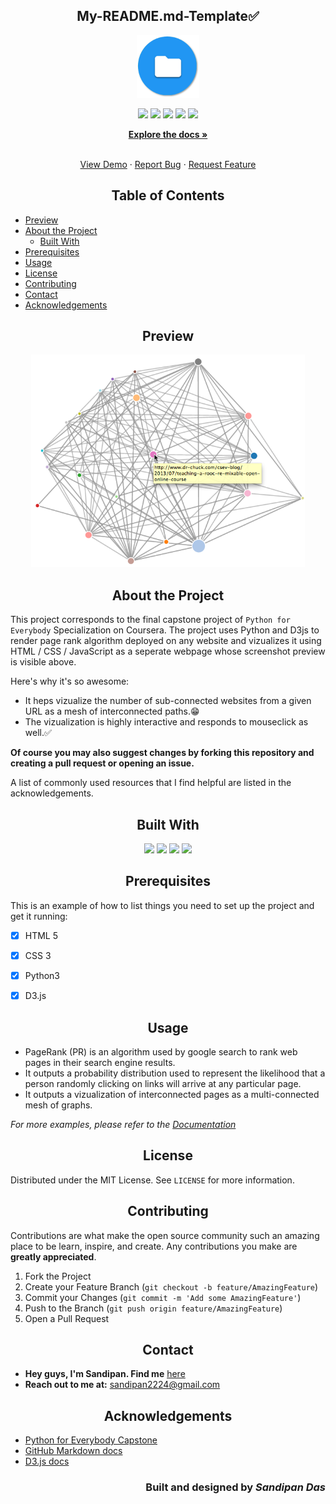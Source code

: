 <h2 align="center">My-README.md-Template✅</h2>

<p align="center">
   <img src="img/doc_logo.png" alt="Logo" height=100 weight=100/>
</p>
<p align="center">
  <img src="https://img.shields.io/github/license/sandip2224/My-README.md-Template"/>
  <img src="https://img.shields.io/github/forks/sandip2224/My-README.md-Template"/>
  <img src="https://img.shields.io/github/stars/sandip2224/My-README.md-Template"/>
  <img src="https://img.shields.io/github/issues-pr-closed/sandip2224/My-README.md-Template"/>
  <img src="https://img.shields.io/github/repo-size/sandip2224/My-README.md-Template"/>
</p>
<p align="center">
  <a href="https://github.com/sandip2224/My-README.md-Template"><strong>Explore the docs »</strong></a>
</p>

<!-- PROJECT LOGO -->
  <p align="center">
    <br />
    <a href="https://github.com/sandipan_2224/REPOSITORY_NAME">View Demo</a>
    ·
    <a href="https://github.com/sandipan_2224/REPOSITORY_NAME/issues">Report Bug</a>
    ·
    <a href="https://github.com/sandipan_2224/REPOSITORY_NAME/issues">Request Feature</a>
  </p>
</p>

<!-- TABLE OF CONTENTS -->
<h2 align="center">Table of Contents</h2>

<!-- <p align="center"><img src="img/output.png" height=350 weight=350/></p> -->

- [Preview](#preview)
- [About the Project](#about-the-project)
  - [Built With](#built-with)
- [Prerequisites](#prerequisites)
- [Usage](#usage)
- [License](#license)
- [Contributing](#contributing)
- [Contact](#contact)
- [Acknowledgements](#acknowledgements)

<h2 align="center">Preview</h2>

<p align="center"><img src="img/output.png" height=340 weight=340/></p>

<!-- ABOUT THE PROJECT -->

<h2 align="center">About the Project</h2>

This project corresponds to the final capstone project of `Python for Everybody` Specialization on Coursera. The project uses Python and D3js to render page rank algorithm deployed on any website and vizualizes it using HTML / CSS / JavaScript as a seperate webpage whose screenshot preview is visible above.  


Here's why it's so awesome:  

* It heps vizualize the number of sub-connected websites from a given URL as a mesh of interconnected paths.😁  
* The vizualization is highly interactive and responds to mouseclick as well.✅  

**Of course you may also suggest changes by forking this repository and creating a pull request or opening an issue.**  

A list of commonly used resources that I find helpful are listed in the acknowledgements.  


<!-- BUILT WITH -->  

<h2 align="center">Built With</h2>

<p align="center">
  <img src="https://img.shields.io/badge/html5%20-%23E34F26.svg?&style=for-the-badge&logo=html5&logoColor=white"/>
  <img src="https://img.shields.io/badge/css3%20-%231572B6.svg?&style=for-the-badge&logo=css3&logoColor=white"/>
  <img src="https://img.shields.io/badge/javascript%20-%23323330.svg?&style=for-the-badge&logo=javascript&logoColor=%23F7DF1E"/>
  <img src="https://img.shields.io/badge/python%20-%2314354C.svg?&style=for-the-badge&logo=python&logoColor=white"/>
</p>  


<!-- PREREQUISITES -->

<h2 align="center">Prerequisites</h2>

This is an example of how to list things you need to set up the project and get it running:  

- [x] HTML 5  
- [x] CSS 3
- [x] Python3
- [x] D3.js


<!-- USAGE -->

<h2 align="center">Usage</h2>

- PageRank (PR) is an algorithm used by google search to rank web pages in their search engine results.  
- It outputs a probability distribution used to represent the likelihood that a person randomly clicking on links will arrive at any particular page.  
- It outputs a vizualization of interconnected pages as a multi-connected mesh of graphs.

_For more examples, please refer to the [Documentation](https://www.geeksforgeeks.org/page-rank-algorithm-implementation/)_  



<!-- LICENSE -->  

<h2 align="center">License</h2>

Distributed under the MIT License. See `LICENSE` for more information.  


<!-- CONTRIBUTING -->
<h2 align="center">Contributing</h2>

Contributions are what make the open source community such an amazing place to be learn, inspire, and create. Any contributions you make are **greatly appreciated**.

1. Fork the Project
2. Create your Feature Branch (`git checkout -b feature/AmazingFeature`)
3. Commit your Changes (`git commit -m 'Add some AmazingFeature'`)
4. Push to the Branch (`git push origin feature/AmazingFeature`)
5. Open a Pull Request  


<!-- CONTACT --> 

<h2 align="center">Contact</h2>

- **Hey guys, I'm Sandipan. Find me** [ here](https://linkeidn.com/in/sandipan0164)  
- **Reach out to me at:** [ sandipan2224@gmail.com](sandipan2224@gmail.com)  



<!-- ACKNOWLEDGEMENTS -->

<h2 align="center">Acknowledgements</h2>

* [Python for Everybody Capstone](https://www.coursera.org/learn/python-data-visualization)
* [GitHub Markdown docs](https://guides.github.com/features/mastering-markdown/)
* [D3.js docs](https://d3js.org/)

<h3 align="right">Built and designed by <em>Sandipan Das</em></h3>
